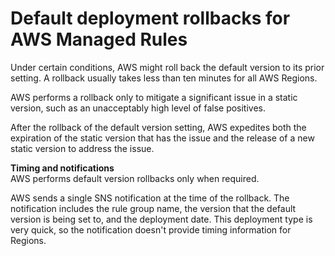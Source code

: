 # Default deployment rollbacks for AWS Managed Rules<a name="waf-managed-rule-groups-deployments-default-rollbacks"></a>

Under certain conditions, AWS might roll back the default version to its prior setting\. A rollback usually takes less than ten minutes for all AWS Regions\.

AWS performs a rollback only to mitigate a significant issue in a static version, such as an unacceptably high level of false positives\. 

After the rollback of the default version setting, AWS expedites both the expiration of the static version that has the issue and the release of a new static version to address the issue\. 

**Timing and notifications**  
AWS performs default version rollbacks only when required\. 

AWS sends a single SNS notification at the time of the rollback\. The notification includes the rule group name, the version that the default version is being set to, and the deployment date\. This deployment type is very quick, so the notification doesn't provide timing information for Regions\. 
